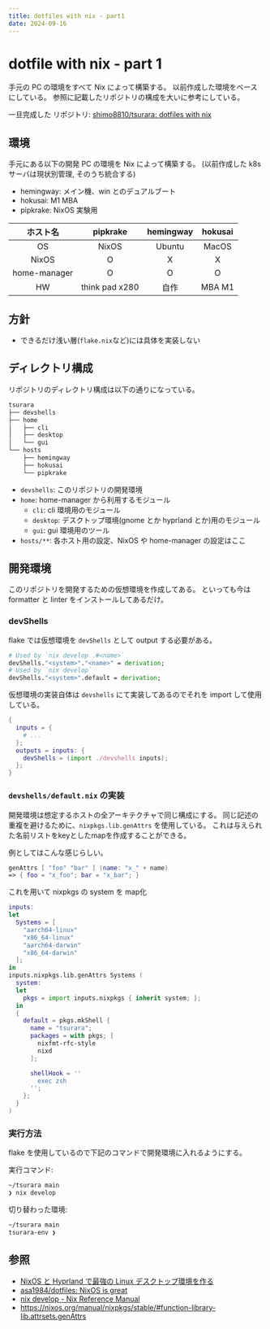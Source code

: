 ```yaml
---
title: dotfiles with nix - part1
date: 2024-09-16
---
```


# dotfile with nix - part 1

手元の PC の環境をすべて Nix によって構築する。
以前作成した環境をベースにしている。
参照に記載したリポジトリの構成を大いに参考にしている。

一旦完成した リポジトリ: [shimo8810/tsurara: dotfiles with nix](https://github.com/shimo8810/tsurara)

## 環境

手元にある以下の開発 PC の環境を Nix によって構築する。
(以前作成した k8s サーバは現状別管理, そのうち統合する)

- hemingway: メイン機、win とのデュアルブート
- hokusai: M1 MBA
- pipkrake: NixOS 実験用

|   ホスト名   |    pipkrake    | hemingway | hokusai |
| :----------: | :------------: | :-------: | :-----: |
|      OS      |     NixOS      |  Ubuntu   |  MacOS  |
|    NixOS     |       O        |     X     |    X    |
| home-manager |       O        |     O     |    O    |
|      HW      | think pad x280 |   自作    | MBA M1  |

## 方針

- できるだけ浅い層(`flake.nix`など)には具体を実装しない

## ディレクトリ構成

リポジトリのディレクトリ構成は以下の通りになっている。

```sh
tsurara
├── devshells
├── home
│   ├── cli
│   ├── desktop
│   └── gui
└── hosts
    ├── hemingway
    ├── hokusai
    └── pipkrake
```

- `devshells`: このリポジトリの開発環境
- `home`: home-manager から利用するモジュール
  - `cli`: cli 環境用のモジュール
  - `desktop`: デスクトップ環境(gnome とか hyprland とか)用のモジュール
  - `gui`: gui 環境用のツール
- `hosts/**`: 各ホスト用の設定、NixOS や home-manager の設定はここ

## 開発環境

このリポジトリを開発するための仮想環境を作成してある。
といっても今は formatter と linter をインストールしてあるだけ。

### devShells

flake では仮想環境を `devShells` として output する必要がある。

```nix
# Used by `nix develop .#<name>`
devShells."<system>"."<name>" = derivation;
# Used by `nix develop`
devShells."<system>".default = derivation;
```

仮想環境の実装自体は `devshells` にて実装してあるのでそれを import して使用している。

```nix
{
  inputs = {
    # ...
  };
  outputs = inputs: {
    devShells = (import ./devshells inputs);
  };
}
```

### `devshells/default.nix` の実装
開発環境は想定するホストの全アーキテクチャで同じ構成にする。
同じ記述の重複を避けるために、`nixpkgs.lib.genAttrs` を使用している。
これは与えられた名前リストをkeyとしたmapを作成することができる。

例としてはこんな感じらしい。
```nix
genAttrs [ "foo" "bar" ] (name: "x_" + name)
=> { foo = "x_foo"; bar = "x_bar"; }
```

これを用いて nixpkgs の system を map化

```nix
inputs:
let
  Systems = [
    "aarch64-linux"
    "x86_64-linux"
    "aarch64-darwin"
    "x86_64-darwin"
  ];
in
inputs.nixpkgs.lib.genAttrs Systems (
  system:
  let
    pkgs = import inputs.nixpkgs { inherit system; };
  in
  {
    default = pkgs.mkShell {
      name = "tsurara";
      packages = with pkgs; [
        nixfmt-rfc-style
        nixd
      ];

      shellHook = ''
        exec zsh
      '';
    };
  }
)
```

### 実行方法

flake を使用しているので下記のコマンドで開発環境に入れるようにする。

実行コマンド:

```bash
~/tsurara main
❯ nix develop
```

切り替わった環境:

```bash
~/tsurara main
tsurara-env ❯
```

## 参照

- [NixOS と Hyprland で最強の Linux デスクトップ環境を作る
  ](https://zenn.dev/asa1984/scraps/e4d8b9947d8351)
- [asa1984/dotfiles: NixOS is great](https://github.com/asa1984/dotfiles)
- [nix develop - Nix Reference Manual](https://nix.dev/manual/nix/2.18/command-ref/new-cli/nix3-develop)
- https://nixos.org/manual/nixpkgs/stable/#function-library-lib.attrsets.genAttrs